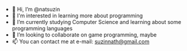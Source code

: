 - 👋 Hi, I’m @natsuzin
- 👀 I'm interested in learning more about programming
- 🌱 I’m currently studying Computer Science and learning about some programming languages 
- 💞️ I’m looking to collaborate on game programming, maybe
- 📫 You can contact me at e-mail: suzinnath@gmail.com

<!---
natsuzin/natsuzin is a ✨ special ✨ repository because its `README.md` (this file) appears on your GitHub profile.
You can click the Preview link to take a look at your changes.
--->
